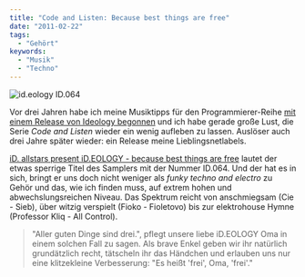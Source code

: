 ```yaml
---
title: "Code and Listen: Because best things are free"
date: "2011-02-22"
tags:
  - "Gehört"
keywords:
  - "Musik"
  - "Techno"
---
```


![id.eology ID.064](/img/codecandies/id064_frontcover_mittel.jpg)

Vor drei Jahren habe ich meine Musiktipps für den Programmierer-Reihe [mit einem Release von Ideology begonnen](/codecandies.de/2007/01/25/code-and-listen-id028/) und ich habe gerade große Lust, die Serie _Code and Listen_ wieder ein wenig aufleben zu lassen. Auslöser auch drei Jahre später wieder: ein Release meine Lieblingsnetlabels.

[iD. allstars present iD.EOLOGY - because best things are free](http://www.ideology.de/archives/audio000247.php) lautet der etwas sperrige Titel des Samplers mit der Nummer ID.064. Und der hat es in sich, bringt er uns doch nicht weniger als _funky techno and electro_ zu Gehör und das, wie ich finden muss, auf extrem hohen und abwechslungsreichen Niveau. Das Spektrum reicht von anschmiegsam (Cie - Sieb), über witzig verspielt (Fioko - Fioletovo) bis zur elektrohouse Hymne (Professor Kliq - All Control).

> "Aller guten Dinge sind drei.", pflegt unsere liebe iD.EOLOGY Oma in einem solchen Fall zu sagen. Als brave Enkel geben wir ihr natürlich grundätzlich recht, tätscheln ihr das Händchen und erlauben uns nur eine klitzekleine Verbesserung: "Es heißt 'frei', Oma, 'frei'."
